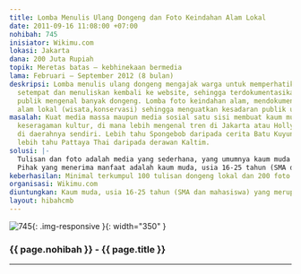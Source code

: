 ```yaml
---
title: Lomba Menulis Ulang Dongeng dan Foto Keindahan Alam Lokal
date: 2011-09-16 11:08:00 +07:00
nohibah: 745
inisiator: Wikimu.com
lokasi: Jakarta
dana: 200 Juta Rupiah
topik: Meretas batas – kebhinekaan bermedia
lama: Februari – September 2012 (8 bulan)
deskripsi: Lomba menulis ulang dongeng mengajak warga untuk memperhatikan dongeng
  setempat dan menuliskan kembali ke website, sehingga terdokumentasikan dan membuat
  publik mengenal banyak dongeng. Lomba foto keindahan alam, mendokumentasikan potensi
  alam lokal (wisata,konservasi) sehingga menguatkan kesadaran publik untuk melestarikan.
masalah: Kuat media massa maupun media sosial satu sisi membuat kaum muda mengarah
  keseragaman kultur, di mana lebih mengenal tren di Jakarta atau Hollywood daripada
  di daerahnya sendiri. Lebih tahu Spongebob daripada cerita Batu Kuyung dari Bengkulu,
  lebih tahu Pattaya Thai daripada derawan Kaltim.
solusi: |-
  Tulisan dan foto adalah media yang sederhana, yang umumnya kaum muda sudah dapat mengakses. Lewat lomba tulisan dan foto di Wikimu, akan mendorong orang/kaum muda (yang umumnya mengakses internet) untuk memperhatikan budaya (dongeng) dan alam lokal. Lomba ini sekaligus mendokumentasi dongeng agar tidak hilang. Dan mendokumentasikan keindahan alam, agar lestari. Keuntungan dari lomba ini, akan mendapat sekian orang (penulis/fotografer) yang peduli pada potensi budaya dan alam lokal.Selain dari itu, hasil karya mereka dapat diakses terbuka oleh publik lewat website maupun dicetak dalam bentuk buku.
  Pihak yang menerima manfaat adalah kaum muda, usia 16-25 tahun (SMA dan mahasiswa) yang merupakan generasi digital, khususnya di kota-kota di berbagai pulau Indonesia (kota yang sudah ada internet). Mereka akan lebih mengenal dan mencintai budaya dan alam setempat. Lalu masyarakat luas mendapatkan dokumentasi tulisan dan foto dari kekayaan budaya (dongeng) dan alam Indonesia.
keberhasilan: Minimal terkumpul 100 tulisan dongeng lokal dan 200 foto lokasi alam.
organisasi: Wikimu.com
diuntungkan: Kaum muda, usia 16-25 tahun (SMA dan mahasiswa) yang merupakan generasi digital, khususnya di kota-kota di berbagai pulau Indonesia (kota yang sudah ada internet). Mereka akan lebih mengenal dan mencintai budaya dan alam setempat. Lalu masyarakat luas mendapatkan dokumentasi tulisan dan foto dari kekayaan budaya (dongeng) dan alam Indonesia
layout: hibahcmb
---
```


![745](/static/img/hibahcmb/745.png){: .img-responsive }{: width="350" }

### {{ page.nohibah }} - {{ page.title }}

---
